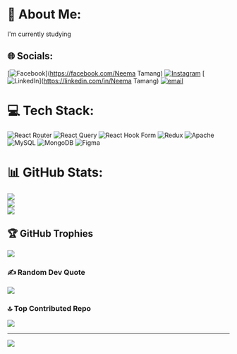 # 💫 About Me:
I'm currently studying<br>


## 🌐 Socials:
[![Facebook](https://img.shields.io/badge/Facebook-%231877F2.svg?logo=Facebook&logoColor=white)](https://facebook.com/Neema Tamang) [![Instagram](https://img.shields.io/badge/Instagram-%23E4405F.svg?logo=Instagram&logoColor=white)](https://instagram.com/nema_d_tmg) [![LinkedIn](https://img.shields.io/badge/LinkedIn-%230077B5.svg?logo=linkedin&logoColor=white)](https://linkedin.com/in/Neema Tamang) [![email](https://img.shields.io/badge/Email-D14836?logo=gmail&logoColor=white)](mailto:neematamang02@gmail.com) 

# 💻 Tech Stack:
![React Router](https://img.shields.io/badge/React_Router-CA4245?style=for-the-badge&logo=react-router&logoColor=white) ![React Query](https://img.shields.io/badge/-React%20Query-FF4154?style=for-the-badge&logo=react%20query&logoColor=white) ![React Hook Form](https://img.shields.io/badge/React%20Hook%20Form-%23EC5990.svg?style=for-the-badge&logo=reacthookform&logoColor=white) ![Redux](https://img.shields.io/badge/redux-%23593d88.svg?style=for-the-badge&logo=redux&logoColor=white) ![Apache](https://img.shields.io/badge/apache-%23D42029.svg?style=for-the-badge&logo=apache&logoColor=white) ![MySQL](https://img.shields.io/badge/mysql-4479A1.svg?style=for-the-badge&logo=mysql&logoColor=white) ![MongoDB](https://img.shields.io/badge/MongoDB-%234ea94b.svg?style=for-the-badge&logo=mongodb&logoColor=white) ![Figma](https://img.shields.io/badge/figma-%23F24E1E.svg?style=for-the-badge&logo=figma&logoColor=white)
# 📊 GitHub Stats:
![](https://github-readme-stats.vercel.app/api?username=neematamang02&theme=dark&hide_border=false&include_all_commits=false&count_private=false)<br/>
![](https://nirzak-streak-stats.vercel.app/?user=neematamang02&theme=dark&hide_border=false)<br/>
![](https://github-readme-stats.vercel.app/api/top-langs/?username=neematamang02&theme=dark&hide_border=false&include_all_commits=false&count_private=false&layout=compact)

## 🏆 GitHub Trophies
![](https://github-profile-trophy.vercel.app/?username=neematamang02&theme=radical&no-frame=false&no-bg=true&margin-w=4)

### ✍️ Random Dev Quote
![](https://quotes-github-readme.vercel.app/api?type=horizontal&theme=radical)

### 🔝 Top Contributed Repo
![](https://github-contributor-stats.vercel.app/api?username=neematamang02&limit=5&theme=dark&combine_all_yearly_contributions=true)

---
[![](https://visitcount.itsvg.in/api?id=neematamang02&icon=0&color=0)](https://visitcount.itsvg.in)

<!-- Proudly created with GPRM ( https://gprm.itsvg.in ) -->
